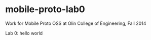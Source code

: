 mobile-proto-lab0
============

Work for Mobile Proto OSS at Olin College of Engineering, Fall 2014

Lab 0: hello world
